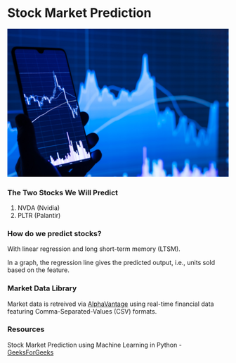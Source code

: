 # Stock Market Prediction
![Image Alt](https://github.com/oliviafjardine/Stock-Market-Prediction/blob/b38e113caf4f38505ef9b713a8c8e77fd9219c06/images/stock-market.jpg)

### The Two Stocks We Will Predict
1. NVDA (Nvidia)
2. PLTR (Palantir)

### How do we predict stocks?
With linear regression and long short-term memory (LTSM).

In a graph, the regression line gives the predicted output, i.e., units sold based on the feature.

### Market Data Library
Market data is retreived via [AlphaVantage](https://www.alphavantage.co) using real-time financial data featuring Comma-Separated-Values (CSV) formats.

### Resources
Stock Market Prediction using Machine Learning in Python - [GeeksForGeeks](https://www.geeksforgeeks.org/stock-price-prediction-using-machine-learning-in-python/)

